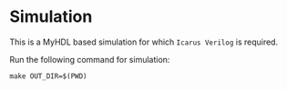 # Simulation  

This is a MyHDL based simulation for which `Icarus Verilog` is required.

Run the following command for simulation:
```
make OUT_DIR=$(PWD)
```  